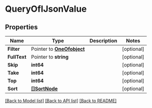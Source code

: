 # QueryOfIJsonValue

## Properties

Name | Type | Description | Notes
------------ | ------------- | ------------- | -------------
**Filter** | Pointer to [**OneOfobject**](oneOf&lt;object&gt;.md) |  | [optional] 
**FullText** | Pointer to **string** |  | [optional] 
**Skip** | **int64** |  | [optional] 
**Take** | **int64** |  | [optional] 
**Top** | **int64** |  | [optional] 
**Sort** | [**[]SortNode**](SortNode.md) |  | [optional] 

[[Back to Model list]](../README.md#documentation-for-models) [[Back to API list]](../README.md#documentation-for-api-endpoints) [[Back to README]](../README.md)


